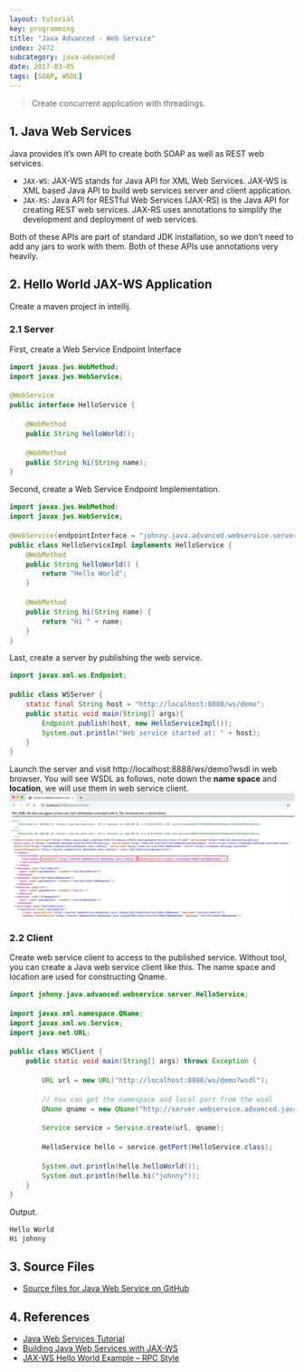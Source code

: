 ```yaml
---
layout: tutorial
key: programming
title: "Java Advanced - Web Service"
index: 2472
subcategory: java-advanced
date: 2017-03-05
tags: [SOAP, WSDL]
---
```


> Create concurrent application with threadings.

## 1. Java Web Services
Java provides it’s own API to create both SOAP as well as REST web services.
* `JAX-WS`: JAX-WS stands for Java API for XML Web Services. JAX-WS is XML based Java API to build web services server and client application.
* `JAX-RS`: Java API for RESTful Web Services (JAX-RS) is the Java API for creating REST web services. JAX-RS uses annotations to simplify the development and deployment of web services.

Both of these APIs are part of standard JDK installation, so we don’t need to add any jars to work with them. Both of these APIs use annotations very heavily.

## 2. Hello World JAX-WS Application
Create a maven project in intellij.
### 2.1 Server
First, create a Web Service Endpoint Interface
```java
import javax.jws.WebMethod;
import javax.jws.WebService;

@WebService
public interface HelloService {

    @WebMethod
    public String helloWorld();

    @WebMethod
    public String hi(String name);
}
```
Second, create a Web Service Endpoint Implementation.
```java
import javax.jws.WebMethod;
import javax.jws.WebService;

@WebService(endpointInterface = "johnny.java.advanced.webservice.server.HelloService")
public class HelloServiceImpl implements HelloService {
    @WebMethod
    public String helloWorld() {
        return "Hello World";
    }

    @WebMethod
    public String hi(String name) {
        return "Hi " + name;
    }
}
```
Last, create a server by publishing the web service.
```java
import javax.xml.ws.Endpoint;

public class WSServer {
    static final String host = "http://localhost:8888/ws/demo";
    public static void main(String[] args){
        Endpoint.publish(host, new HelloServiceImpl());
        System.out.println("Web service started at: " + host);
    }
}
```
Launch the server and visit http://localhost:8888/ws/demo?wsdl in web browser. You will see WSDL as follows, note down the **name space** and **location**, we will use them in web service client.
![image](/assets/images/java/1492/wsdl.png)

### 2.2 Client
Create web service client to access to the published service. Without tool, you can create a Java web service client like this. The name space and location are used for constructing Qname.
```java
import johnny.java.advanced.webservice.server.HelloService;

import javax.xml.namespace.QName;
import javax.xml.ws.Service;
import java.net.URL;

public class WSClient {
    public static void main(String[] args) throws Exception {

        URL url = new URL("http://localhost:8888/ws/demo?wsdl");

        // You can get the namespace and local part from the wsdl
        QName qname = new QName("http://server.webservice.advanced.java.johnny/", "HelloServiceImplService");

        Service service = Service.create(url, qname);

        HelloService hello = service.getPort(HelloService.class);

        System.out.println(hello.helloWorld());
        System.out.println(hello.hi("johnny"));
    }
}
```
Output.
```raw
Hello World
Hi johnny
```

## 3. Source Files
* [Source files for Java Web Service on GitHub](https://github.com/jojozhuang/java-programming/tree/master/java-advanced-webservice)

## 4. References
* [Java Web Services Tutorial](https://www.journaldev.com/9191/java-web-services-tutorial)
* [Building Java Web Services with JAX-WS](https://www.youtube.com/watch?v=XFWoHayjMnE)
* [JAX-WS Hello World Example – RPC Style](https://www.mkyong.com/webservices/jax-ws/jax-ws-hello-world-example/)

